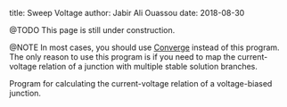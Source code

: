title:  Sweep Voltage
author: Jabir Ali Ouassou
date:   2018-08-30

@TODO
  This page is still under construction.

@NOTE
  In most cases, you should use [Converge](converge.html) instead of this program.
  The only reason to use this program is if you need to map the current-voltage relation of a junction with multiple stable solution branches.

Program for calculating the current-voltage relation of a voltage-biased junction.
